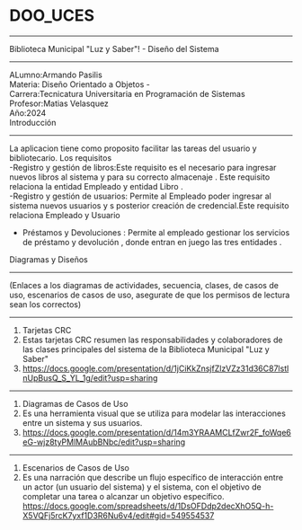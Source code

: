 # DOO_UCES
____________________________________________________________________________________________
Biblioteca Municipal "Luz y Saber"! - Diseño del Sistema
____________________________________________________________________________________________
ALumno:Armando Pasilis  
Materia: Diseño Orientado a Objetos -  
Carrera:Tecnicatura Universitaria en Programación de Sistemas  
Profesor:Matias Velasquez  
Año:2024  
Introducción  
____________________________________________________________________________________________
La aplicacion tiene como proposito facilitar las tareas del usuario y bibliotecario.
Los requisitos   
-Registro y gestión de libros:Este requisito es el necesario para ingresar nuevos libros al sistema y para su correcto almacenaje . Este requisito relaciona la entidad Empleado y entidad Libro .  
-Registro y gestión de usuarios: Permite al Empleado poder ingresar al sistema nuevos usuarios y s posterior creación de credencial.Este requisito relaciona Empleado y Usuario  
- Préstamos y Devoluciones :  Permite al empleado gestionar los servicios de préstamo y devolución , donde entran en juego las tres entidades .  

Diagramas y Diseños
____________________________________________________________________________________________
(Enlaces a los diagramas de actividades, secuencia, clases, de casos de uso,
escenarios de casos de uso, asegurate de que los permisos de lectura sean los
correctos)
____________________________________________________________________________________________
1. Tarjetas CRC
2. Estas tarjetas CRC resumen las responsabilidades y colaboradores de las clases principales del sistema de la Biblioteca Municipal "Luz y Saber"
3. https://docs.google.com/presentation/d/1jCiKkZnsjfZlzVZz31d36C87lstlnUpBusQ_S_YL_1g/edit?usp=sharing
__________________________________________________________________________________________
1. Diagramas de Casos de Uso
2. Es una herramienta visual que se utiliza para modelar las interacciones entre un sistema y sus usuarios.
3. https://docs.google.com/presentation/d/14m3YRAAMCLfZwr2F_foWqe6eG-wjz8tyPMlMAubBNbc/edit?usp=sharing
 ____________________________________________________________________________________________
1. Escenarios de Casos de Uso
2. Es una narración que describe un flujo específico de interacción entre un actor (un usuario del sistema) y el sistema, con el objetivo de completar una tarea o alcanzar un objetivo específico.
https://docs.google.com/spreadsheets/d/1DsOFDdp2decXhO5Q-h-X5VQFj5rcK7yxf1D3R6Nu6v4/edit#gid=549554537
